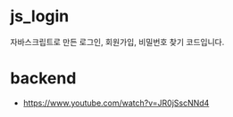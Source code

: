 # js_login
자바스크립트로 만든 로그인, 회원가입, 비밀번호 찾기 코드입니다.
# backend
 - https://www.youtube.com/watch?v=JR0jSscNNd4
